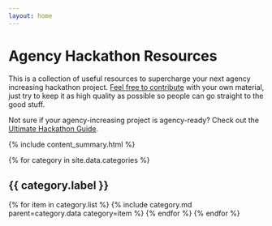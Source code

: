```yaml
---
layout: home
---
```


# Agency Hackathon Resources

This is a collection of useful resources to supercharge your next agency increasing hackathon project. [Feel free to contribute](https://github.com/ianribeiroae/agency-hackathon-resources) with your own material, just try to keep it as high quality as possible so people can go straight to the good stuff.

Not sure if your agency-increasing project is agency-ready? Check out the [Ultimate Hackathon Guide](https://docs.google.com/document/d/1j6U0tsVgsT5KKHBAZaurcgm4L6zHj_OhNyw7NPvMj1U/edit?usp=sharing).

{% include content_summary.html %}

{% for category in site.data.categories %}
## {{ category.label }}
  {% for item in category.list %}
{% include category.md parent=category.data category=item %}
  {% endfor %}
{% endfor %}
